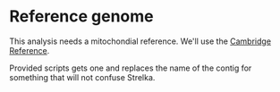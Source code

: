 # Reference genome

This analysis needs a mitochondial reference. We'll use the [Cambridge
Reference](http://en.wikipedia.org/wiki/Cambridge_Reference_Sequence).

Provided scripts gets one and replaces the name of the contig for
something that will not confuse Strelka.